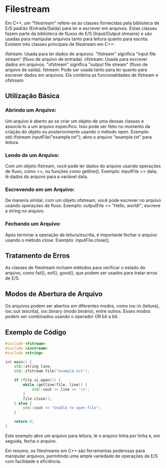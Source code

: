 # Filestream

Em C++, um "filestream" refere-se às classes fornecidas pela biblioteca de E/S padrão (Entrada/Saída) para ler e escrever em arquivos. Estas classes fazem parte da biblioteca de fluxos de E/S (Input/Output streams) e são usadas para manipular arquivos tanto para leitura quanto para escrita. Existem três classes principais de filestream em C++:

ifstream: Usada para ler dados de arquivos. "ifstream" significa "input file stream" (fluxo de arquivo de entrada).
ofstream: Usada para escrever dados em arquivos. "ofstream" significa "output file stream" (fluxo de arquivo de saída).
fstream: Pode ser usada tanto para ler quanto para escrever dados em arquivos. Ela combina as funcionalidades de ifstream e ofstream.

## Utilização Básica

### Abrindo um Arquivo:

Um arquivo é aberto ao se criar um objeto de uma dessas classes e associá-lo a um arquivo específico. Isso pode ser feito no momento da criação do objeto ou posteriormente usando o método open.
Exemplo: std::ifstream inputFile("example.txt"); abre o arquivo "example.txt" para leitura.

### Lendo de um Arquivo:

Com um objeto ifstream, você pode ler dados do arquivo usando operações de fluxo, como >>, ou funções como getline().
Exemplo: inputFile >> data; lê dados do arquivo para a variável data.

### Escrevendo em um Arquivo:

De maneira similar, com um objeto ofstream, você pode escrever no arquivo usando operações de fluxo.
Exemplo: outputFile << "Hello, world!"; escreve a string no arquivo.

### Fechando um Arquivo:

Após terminar a operação de leitura/escrita, é importante fechar o arquivo usando o método close.
Exemplo: inputFile.close();

## Tratamento de Erros

As classes de filestream incluem métodos para verificar o estado do arquivo, como fail(), eof(), good(), que podem ser usados para tratar erros de E/S.

## Modos de Abertura de Arquivo
Os arquivos podem ser abertos em diferentes modos, como ios::in (leitura), ios::out (escrita), ios::binary (modo binário), entre outros. Esses modos podem ser combinados usando o operador OR bit a bit.

## Exemplo de Código

```cpp
#include <fstream>
#include <iostream>
#include <string>

int main() {
    std::string line;
    std::ifstream file("example.txt");

    if (file.is_open()) {
        while (getline(file, line)) {
            std::cout << line << '\n';
        }
        file.close();
    } else {
        std::cout << "Unable to open file";
    }

    return 0;
}
```

Este exemplo abre um arquivo para leitura, lê o arquivo linha por linha e, em seguida, fecha o arquivo.

Em resumo, os filestreams em C++ são ferramentas poderosas para manipular arquivos, permitindo uma ampla variedade de operações de E/S com facilidade e eficiência.
